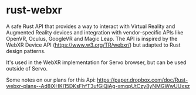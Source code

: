 # rust-webxr

A safe Rust API that provides a way to interact with Virtual Reality and Augmented Reality devices and integration with vendor-specific APIs like OpenVR, Oculus, GoogleVR and Magic Leap. The API is inspired by the WebXR Device API (https://www.w3.org/TR/webxr/) but adapted to Rust design patterns.

It's used in the WebXR implementation for Servo browser, but can be used outside of Servo.

Some notes on our plans for this Api: https://paper.dropbox.com/doc/Rust-webxr-plans--Ad8iXHKI15DKsFhfT3ufGiQiAg-xmqpUtCzy8yNMGWwUUxsz